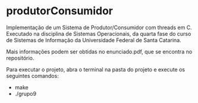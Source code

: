 # produtorConsumidor
Implementação de um Sistema de Produtor/Consumidor com threads em C.
Executado na disciplina de Sistemas Operacionais, da quarta fase do 
curso de Sistemas de Informação da Universidade Federal de Santa Catarina. 

Mais informações podem ser obtidas no enunciado.pdf, que se encontra no repositório.

Para executar o projeto, abra o terminal na pasta do projeto e execute os seguintes comandos:

- make
- ./grupo9


